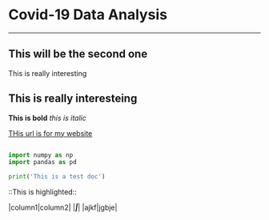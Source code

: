 # Covid-19 Data Analysis
___

## This will be the second one
This is really interesting

## This is really interesteing


**This is bold**
_this is italic_

[THis url is for my website](https://pixosure.com)

``` python

import numpy as np
import pandas as pd

print('This is a test doc')

```


::This is highlighted::


|column1|column2|
|___|___|
|ajkf|jgbje|

 

